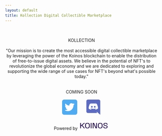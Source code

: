 ```yaml
---
layout: default
title: Kollection Digital Collectible Marketplace
---
```


<center>
<br><br>
<span class="heading-text">KOLLECTION</span><br><br>
<div style="max-width: 500px;margin: auto;">
<span class="mission-text">"Our mission is to create the most accessible digital collectible marketplace by leveraging the power of the Koinos blockchain to enable the distribution of free-to-issue digital assets. We believe in the potential of NFT's to revolutionize the global economy and we are dedicated to exploring and supporting the wide range of use cases for NFT's beyond what's possible today."</span></div><br><br>
<span class="coming-soon-text">COMING SOON</span><br><br>
<span>
<a target="_blank" href="https://twitter.com/KollectionMkt"><img alt="twitter" style="width:50px;" src="/assets/images/twitter.png"></a>
&nbsp;&nbsp;&nbsp;&nbsp;&nbsp;
<a target="_blank" href="https://discord.gg/5rmHvzEyT8"><img alt="discord" style="width:50px;" src="/assets/images/discord.png" /></a>
</span>
<br><br>
<div class="powered-by-box">
<span class="powered-by-text">Powered by </span>
<a target="_blank" href="https://koinos.io">
<img style="width:100px;" src="/assets/images/koinos-logo-no-mark-dark.png" />
</a>
</div><br><br>
</center>
